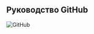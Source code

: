 ## Руководство GitHub 
![GitHub](https://github.com/primer/brand/assets/19292210/8562a9a5-a1e4-4722-9ec7-47ebccd5901e)
